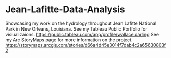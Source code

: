 # Jean-Lafitte-Data-Analysis
Showcasing my work on the hydrology throughout Jean Lafitte National Park in New Orleans, Louisiana.
See my Tableau Public Portfolio for visiualizaions. https://public.tableau.com/app/profile/wallace.darling
See my Arc StoryMaps page for more information on the project. https://storymaps.arcgis.com/stories/d66a4d45e3014f7dab4c2a65630803f2
